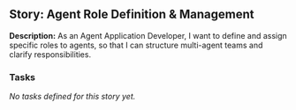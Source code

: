 ## Story: Agent Role Definition & Management

**Description:**
As an Agent Application Developer, I want to define and assign specific roles to agents, so that I can structure multi-agent teams and clarify responsibilities.

### Tasks

_No tasks defined for this story yet._
